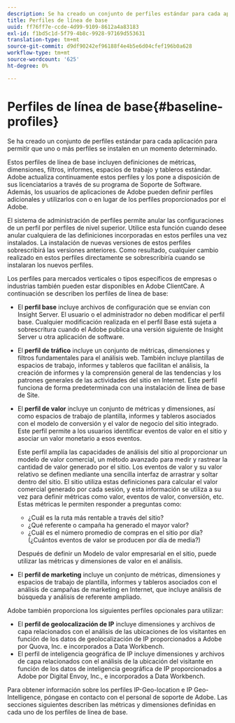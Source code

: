```yaml
---
description: Se ha creado un conjunto de perfiles estándar para cada aplicación para permitir que uno o más de los perfiles se instalen en un momento determinado.
title: Perfiles de línea de base
uuid: ff76ff7e-ccde-4d99-9109-8612a4a83183
exl-id: f1bd5c1d-5f79-4b8c-9928-97169d553631
translation-type: tm+mt
source-git-commit: d9df90242ef96188f4e4b5e6d04cfef196b0a628
workflow-type: tm+mt
source-wordcount: '625'
ht-degree: 0%

---
```


# Perfiles de línea de base{#baseline-profiles}

Se ha creado un conjunto de perfiles estándar para cada aplicación para permitir que uno o más perfiles se instalen en un momento determinado.

Estos perfiles de línea de base incluyen definiciones de métricas, dimensiones, filtros, informes, espacios de trabajo y tableros estándar. Adobe actualiza continuamente estos perfiles y los pone a disposición de sus licenciatarios a través de su programa de Soporte de Software. Además, los usuarios de aplicaciones de Adobe pueden definir perfiles adicionales y utilizarlos con o en lugar de los perfiles proporcionados por el Adobe.

El sistema de administración de perfiles permite anular las configuraciones de un perfil por perfiles de nivel superior. Utilice esta función cuando desee anular cualquiera de las definiciones incorporadas en estos perfiles una vez instalados. La instalación de nuevas versiones de estos perfiles sobrescribirá las versiones anteriores. Como resultado, cualquier cambio realizado en estos perfiles directamente se sobrescribiría cuando se instalaran los nuevos perfiles.

Los perfiles para mercados verticales o tipos específicos de empresas o industrias también pueden estar disponibles en Adobe ClientCare. A continuación se describen los perfiles de línea de base:

* El **perfil base** incluye archivos de configuración que se envían con Insight Server. El usuario o el administrador no deben modificar el perfil base. Cualquier modificación realizada en el perfil Base está sujeta a sobrescritura cuando el Adobe publica una versión siguiente de Insight Server u otra aplicación de software.
* El **perfil de tráfico** incluye un conjunto de métricas, dimensiones y filtros fundamentales para el análisis web. También incluye plantillas de espacios de trabajo, informes y tableros que facilitan el análisis, la creación de informes y la comprensión general de las tendencias y los patrones generales de las actividades del sitio en Internet. Este perfil funciona de forma predeterminada con una instalación de línea de base de Site.
* El **perfil de valor** incluye un conjunto de métricas y dimensiones, así como espacios de trabajo de plantilla, informes y tableros asociados con el modelo de conversión y el valor de negocio del sitio integrado. Este perfil permite a los usuarios identificar eventos de valor en el sitio y asociar un valor monetario a esos eventos.

   Este perfil amplía las capacidades de análisis del sitio al proporcionar un modelo de valor comercial, un método avanzado para medir y rastrear la cantidad de valor generado por el sitio. Los eventos de valor y su valor relativo se definen mediante una sencilla interfaz de arrastrar y soltar dentro del sitio. El sitio utiliza estas definiciones para calcular el valor comercial generado por cada sesión, y esta información se utiliza a su vez para definir métricas como valor, eventos de valor, conversión, etc. Estas métricas le permiten responder a preguntas como:

   * ¿Cuál es la ruta más rentable a través del sitio?
   * ¿Qué referente o campaña ha generado el mayor valor?
   * ¿Cuál es el número promedio de compras en el sitio por día? (¿Cuántos eventos de valor se producen por día de media?)

   Después de definir un Modelo de valor empresarial en el sitio, puede utilizar las métricas y dimensiones de valor en el análisis.

* El **perfil de marketing** incluye un conjunto de métricas, dimensiones y espacios de trabajo de plantilla, informes y tableros asociados con el análisis de campañas de marketing en Internet, que incluye análisis de búsqueda y análisis de referente ampliado.

Adobe también proporciona los siguientes perfiles opcionales para utilizar:

* El **perfil de geolocalización de IP** incluye dimensiones y archivos de capa relacionados con el análisis de las ubicaciones de los visitantes en función de los datos de geolocalización de IP proporcionados a Adobe por Quova, Inc. e incorporados a Data Workbench.
* El perfil de inteligencia geográfica de IP incluye dimensiones y archivos de capa relacionados con el análisis de la ubicación del visitante en función de los datos de inteligencia geográfica de IP proporcionados a Adobe por Digital Envoy, Inc., e incorporados a Data Workbench.

Para obtener información sobre los perfiles IP-Geo-location e IP Geo-Intelligence, póngase en contacto con el personal de soporte de Adobe. Las secciones siguientes describen las métricas y dimensiones definidas en cada uno de los perfiles de línea de base.
